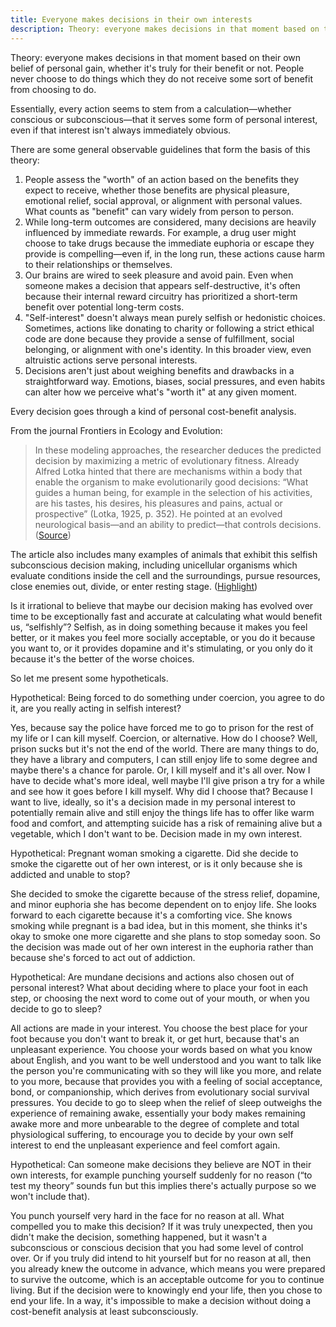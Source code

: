 ```yaml
---
title: Everyone makes decisions in their own interests
description: Theory: everyone makes decisions in that moment based on their own belief of personal gain, whether it's truly for their benefit or not. People never choose to do things which they do not receive some sort of benefit from choosing to do.
---
```


Theory: everyone makes decisions in that moment based on their own belief of personal gain, whether it's truly for their benefit or not. People never choose to do things which they do not receive some sort of benefit from choosing to do.

Essentially, every action seems to stem from a calculation—whether conscious or subconscious—that it serves some form of personal interest, even if that interest isn't always immediately obvious.

There are some general observable guidelines that form the basis of this theory:

1. People assess the "worth" of an action based on the benefits they expect to receive, whether those benefits are physical pleasure, emotional relief, social approval, or alignment with personal values. What counts as "benefit" can vary widely from person to person.
2. While long-term outcomes are considered, many decisions are heavily influenced by immediate rewards. For example, a drug user might choose to take drugs because the immediate euphoria or escape they provide is compelling—even if, in the long run, these actions cause harm to their relationships or themselves.
3. Our brains are wired to seek pleasure and avoid pain. Even when someone makes a decision that appears self-destructive, it's often because their internal reward circuitry has prioritized a short-term benefit over potential long-term costs.
4. "Self-interest" doesn't always mean purely selfish or hedonistic choices. Sometimes, actions like donating to charity or following a strict ethical code are done because they provide a sense of fulfillment, social belonging, or alignment with one's identity. In this broader view, even altruistic actions serve personal interests.
5. Decisions aren't just about weighing benefits and drawbacks in a straightforward way. Emotions, biases, social pressures, and even habits can alter how we perceive what's "worth it" at any given moment.

Every decision goes through a kind of personal cost-benefit analysis.

From the journal Frontiers in Ecology and Evolution:

> In these modeling approaches, the researcher deduces the predicted decision by maximizing a metric of evolutionary fitness. Already Alfred Lotka hinted that there are mechanisms within a body that enable the organism to make evolutionarily good decisions: “What guides a human being, for example in the selection of his activities, are his tastes, his desires, his pleasures and pains, actual or prospective” (Lotka, 1925, p. 352). He pointed at an evolved neurological basis—and an ability to predict—that controls decisions. ([Source](https://www.frontiersin.org/journals/ecology-and-evolution/articles/10.3389/fevo.2019.00164/full#:~:text=In%20these%20modelingthat%20controls%20decisions.))

The article also includes many examples of animals that exhibit this selfish subconscious decision making, including unicellular organisms which evaluate conditions inside the cell and the surroundings, pursue resources, close enemies out, divide, or enter resting stage. ([Highlight](https://www.frontiersin.org/journals/ecology-and-evolution/articles/10.3389/fevo.2019.00164/full#:~:text=Even%20unicellulars%20can%20evaluate%20the%20situation%20within%20the%20cell%20and%20in%20the%20surroundings%20and%20make%20decisions%20about%20pursuing%20resources%2C%20closing%20enemies%20out%2C%20dividing%2C%20or%20entering%20a%20resting%20stage%20(V%C3%A5ge%20et%20al.%2C%202014%3B%20Lyon%2C%202015%3B%20Bi%20and%20Sourjik%2C%202018)))

Is it irrational to believe that maybe our decision making has evolved over time to be exceptionally fast and accurate at calculating what would benefit us, “selfishly”? Selfish, as in doing something because it makes you feel better, or it makes you feel more socially acceptable, or you do it because you want to, or it provides dopamine and it's stimulating, or you only do it because it's the better of the worse choices.

So let me present some hypotheticals.

Hypothetical: Being forced to do something under coercion, you agree to do it, are you really acting in selfish interest?

Yes, because say the police have forced me to go to prison for the rest of my life or I can kill myself. Coercion, or alternative. How do I choose? Well, prison sucks but it's not the end of the world. There are many things to do, they have a library and computers, I can still enjoy life to some degree and maybe there's a chance for parole. Or, I kill myself and it's all over. Now I have to decide what's more ideal, well maybe I'll give prison a try for a while and see how it goes before I kill myself. Why did I choose that? Because I want to live, ideally, so it's a decision made in my personal interest to potentially remain alive and still enjoy the things life has to offer like warm food and comfort, and attempting suicide has a risk of remaining alive but a vegetable, which I don't want to be. Decision made in my own interest.

Hypothetical: Pregnant woman smoking a cigarette. Did she decide to smoke the cigarette out of her own interest, or is it only because she is addicted and unable to stop?

She decided to smoke the cigarette because of the stress relief, dopamine, and minor euphoria she has become dependent on to enjoy life. She looks forward to each cigarette because it's a comforting vice. She knows smoking while pregnant is a bad idea, but in this moment, she thinks it's okay to smoke one more cigarette and she plans to stop someday soon. So the decision was made out of her own interest in the euphoria rather than because she's forced to act out of addiction.

Hypothetical: Are mundane decisions and actions also chosen out of personal interest? What about deciding where to place your foot in each step, or choosing the next word to come out of your mouth, or when you decide to go to sleep?

All actions are made in your interest. You choose the best place for your foot because you don't want to break it, or get hurt, because that's an unpleasant experience. You choose your words based on what you know about English, and you want to be well understood and you want to talk like the person you're communicating with so they will like you more, and relate to you more, because that provides you with a feeling of social acceptance, bond, or companionship, which derives from evolutionary social survival pressures. You decide to go to sleep when the relief of sleep outweighs the experience of remaining awake, essentially your body makes remaining awake more and more unbearable to the degree of complete and total physiological suffering, to encourage you to decide by your own self interest to end the unpleasant experience and feel comfort again.

Hypothetical: Can someone make decisions they believe are NOT in their own interests, for example punching yourself suddenly for no reason (“to test my theory” sounds fun but this implies there's actually purpose so we won't include that).

You punch yourself very hard in the face for no reason at all. What compelled you to make this decision? If it was truly unexpected, then you didn't make the decision, something happened, but it wasn't a subconscious or conscious decision that you had some level of control over. Or if you truly did intend to hit yourself but for no reason at all, then you already knew the outcome in advance, which means you were prepared to survive the outcome, which is an acceptable outcome for you to continue living. But if the decision were to knowingly end your life, then you chose to end your life. In a way, it's impossible to make a decision without doing a cost-benefit analysis at least subconsciously.
